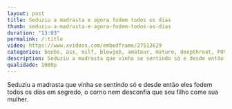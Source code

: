 ```yaml
---
layout: post
title: Seduziu a madrasta e agora fodem todos os dias
thumb: seduziu-a-madrasta-e-agora-fodem-todos-os-dias
duration: "13:03"
permalink: /:title
video: https://www.xvideos.com/embedframe/27512629
categories: boobs, ass, milf, blowjob, amateur, mature, deepthroat, POV, german, deutsch
description: Seduziu a madrasta que vinha se sentindo só e desde então eles fodem todos os dias em segredo, o corno nem desconfia que seu filho come sua mulher.
qualidade: 1080p
---
```

Seduziu a madrasta que vinha se sentindo só e desde então eles fodem todos os dias em segredo, o corno nem desconfia que seu filho come sua mulher.